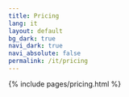 ```yaml
---
title: Pricing
lang: it
layout: default
bg_dark: true
navi_dark: true
navi_absolute: false
permalink: /it/pricing
---
```


{% include pages/pricing.html %}
